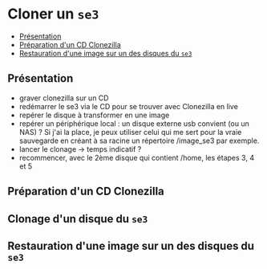 # Cloner un `se3`

* [Présentation](#présentation)
* [Préparation d'un CD Clonezilla](#préparation-dun-cd-clonezilla)
* [Restauration d'une image sur un des disques du `se3`](#restauration-dune-image-sur-un-des-disques-du-se3)


## Présentation

- graver clonezilla sur un CD
- redémarrer le se3 via le CD pour se trouver avec Clonezilla en live
- repérer le disque à transformer en une image
- repérer un périphérique local : un disque externe usb convient (ou un NAS) ? Si j'ai la place, je peux utiliser celui qui me sert pour la vraie sauvegarde en créant à sa racine un répertoire /image_se3 par exemple.
- lancer le clonage → temps indicatif ?
- recommencer, avec le 2ème disque qui contient /home, les étapes 3, 4 et 5


## Préparation d'un CD Clonezilla



## Clonage d'un disque du `se3`



## Restauration d'une image sur un des disques du `se3`





